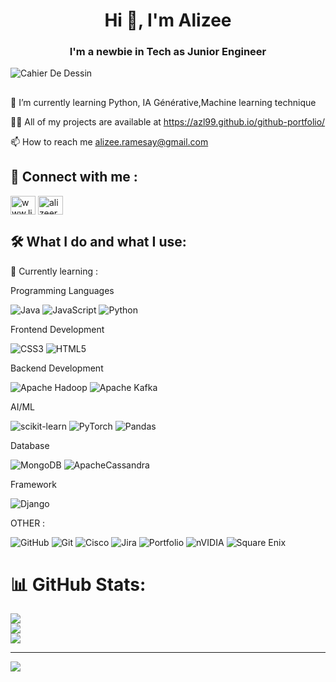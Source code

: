 <h1 align="center">Hi 👋, I'm Alizee</h1>
<h3 align="center">I'm a newbie in Tech as Junior Engineer</h3>

![Cahier De Dessin](https://github.com/user-attachments/assets/3757bcda-3fc3-4099-a5d9-1b26d21539ef)

## 
🌱 I’m currently learning Python, IA Générative,Machine learning technique

👨‍💻 All of my projects are available at
 https://azl99.github.io/github-portfolio/

📫 How to reach me alizee.ramesay@gmail.com
## 🛜 Connect with me :
<a href="https://linkedin.com/in/www.linkedin.com/in/alizée-ramesay-0270371ab" target="blank"><img align="center" src="https://raw.githubusercontent.com/rahuldkjain/github-profile-readme-generator/master/src/images/icons/Social/linked-in-alt.svg" alt="www.linkedin.com/in/alizée-ramesay-0270371ab" height="30" width="40" /></a>
<a href="https://kaggle.com/alizeerms" target="blank"><img align="center"
src="https://raw.githubusercontent.com/rahuldkjain/github-profile-readme-generator/master/src/images/icons/Social/kaggle.svg" alt="alizeerms" height="30" width="40" /></a>
</p> 


## 🛠️ What I do and what I use:

 📖 Currently learning :

Programming Languages

![Java](https://img.shields.io/badge/java-%23ED8B00.svg?style=for-the-badge&logo=openjdk&logoColor=white)
![JavaScript](https://img.shields.io/badge/javascript-%23323330.svg?style=for-the-badge&logo=javascript&logoColor=%23F7DF1E)
![Python](https://img.shields.io/badge/python-3670A0?style=for-the-badge&logo=python&logoColor=ffdd54)


Frontend Development

![CSS3](https://img.shields.io/badge/css3-%231572B6.svg?style=for-the-badge&logo=css3&logoColor=white)
![HTML5](https://img.shields.io/badge/html5-%23E34F26.svg?style=for-the-badge&logo=html5&logoColor=white)

Backend Development

![Apache Hadoop](https://img.shields.io/badge/Apache%20Hadoop-66CCFF?style=for-the-badge&logo=apachehadoop&logoColor=black)
![Apache Kafka](https://img.shields.io/badge/Apache%20Kafka-000?style=for-the-badge&logo=apachekafka)

AI/ML

![scikit-learn](https://img.shields.io/badge/scikit--learn-%23F7931E.svg?style=for-the-badge&logo=scikit-learn&logoColor=white)
![PyTorch](https://img.shields.io/badge/PyTorch-%23EE4C2C.svg?style=for-the-badge&logo=PyTorch&logoColor=white)
![Pandas](https://img.shields.io/badge/pandas-%23150458.svg?style=for-the-badge&logo=pandas&logoColor=white)

Database
 
![MongoDB](https://img.shields.io/badge/MongoDB-%234ea94b.svg?style=for-the-badge&logo=mongodb&logoColor=white)
![ApacheCassandra](https://img.shields.io/badge/cassandra-%231287B1.svg?style=for-the-badge&logo=apache-cassandra&logoColor=white)

Framework

![Django](https://img.shields.io/badge/django-%23092E20.svg?style=for-the-badge&logo=django&logoColor=white)

OTHER : 

![GitHub](https://img.shields.io/badge/github-%23121011.svg?style=for-the-badge&logo=github&logoColor=white)
![Git](https://img.shields.io/badge/git-%23F05033.svg?style=for-the-badge&logo=git&logoColor=white) 
![Cisco](https://img.shields.io/badge/cisco-%23049fd9.svg?style=for-the-badge&logo=cisco&logoColor=black)
![Jira](https://img.shields.io/badge/jira-%230A0FFF.svg?style=for-the-badge&logo=jira&logoColor=white)
![Portfolio](https://img.shields.io/badge/Portfolio-%23000000.svg?style=for-the-badge&logo=firefox&logoColor=#FF7139) 
![nVIDIA](https://img.shields.io/badge/nVIDIA-%2376B900.svg?style=for-the-badge&logo=nVIDIA&logoColor=white) 
![Square Enix](https://img.shields.io/badge/SquareEnix-%23ED1C24.svg?style=for-the-badge&logo=SquareEnix&logoColor=white)

# 📊 GitHub Stats:
![](https://github-readme-stats.vercel.app/api?username=Azl99&theme=dark&hide_border=false&include_all_commits=false&count_private=false)<br/>![](https://github-readme-streak-stats.herokuapp.com/?user=Azl99&theme=dark&hide_border=false)<br/>![](https://github-readme-stats.vercel.app/api/top-langs/?username=Azl99&theme=dark&hide_border=false&include_all_commits=false&count_private=false&layout=compact)


---
[![](https://visitcount.itsvg.in/api?id=Azl99&icon=0&color=5)](https://visitcount.itsvg.in)

